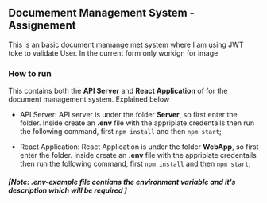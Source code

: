 ## Documement Management System - Assignement

This is an basic document mamange met system where I am using JWT toke to validate User. In the current form only workign for image

### How to run

This contains both the **API Server** and **React Application** of for the document management system. Explained below
 - API Server: 
  API server is under the folder **Server**, so first enter the folder. Inside create an **.env** file with the appripiate credentails then run the following command, first `npm install`
  and then `npm start`;

  - React Application:
  React Application is under the folder **WebApp**, so first enter the folder. Inside create an **.env** file with the appripiate credentails then run the following command, first `npm install`
  and then `npm start`;


  ##### [Note: **.env-example** file contians the environment variable and it's description which will be required ]